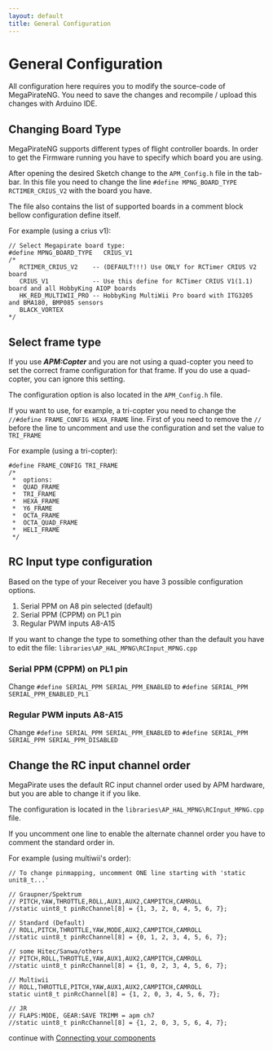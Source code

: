 ```yaml
---
layout: default
title: General Configuration
---
```


# General Configuration

All configuration here requires you to modify the source-code of MegaPirateNG. You need to save the changes and recompile / upload this changes with Arduino IDE.

## Changing Board Type

MegaPirateNG supports different types of flight controller boards. In order to get the Firmware running you have to specify which board you are using.

After opening the desired Sketch change to the ```APM_Config.h``` file in the tab-bar.
In this file you need to change the line ```#define MPNG_BOARD_TYPE   RCTIMER_CRIUS_V2``` with the
board you have.

The file also contains the list of supported boards in a comment block bellow configuration define itself.

For example (using a crius v1):

    // Select Megapirate board type:
    #define MPNG_BOARD_TYPE   CRIUS_V1
    /*
       RCTIMER_CRIUS_V2    -- (DEFAULT!!!) Use ONLY for RCTimer CRIUS V2 board
       CRIUS_V1            -- Use this define for RCTimer CRIUS V1(1.1) board and all HobbyKing AIOP boards
       HK_RED_MULTIWII_PRO -- HobbyKing MultiWii Pro board with ITG3205 and BMA180, BMP085 sensors
       BLACK_VORTEX
    */

## Select frame type

If you use ***APM:Copter*** and you are not using a quad-copter you need to set the correct frame configuration for that frame.
If you do use a quad-copter, you can ignore this setting.

The configuration option is also located in the ```APM_Config.h``` file.

If you want to use, for example, a tri-copter you need to change the ```//#define FRAME_CONFIG HEXA_FRAME``` line.
First of you need to remove the ```//``` before the line to uncomment and use the configuration and set the value to ```TRI_FRAME```

For example (using a tri-copter):

    #define FRAME_CONFIG TRI_FRAME
    /*
     *  options:
     *  QUAD_FRAME
     *  TRI_FRAME
     *  HEXA_FRAME
     *  Y6_FRAME
     *  OCTA_FRAME
     *  OCTA_QUAD_FRAME
     *  HELI_FRAME
     */

## RC Input type configuration

Based on the type of your Receiver you have 3 possible configuration options.

1. Serial PPM on A8 pin selected (default)
2. Serial PPM (CPPM) on PL1 pin
3. Regular PWM inputs A8-A15

If you want to change the type to something other than the default you have to edit the file: ```libraries\AP_HAL_MPNG\RCInput_MPNG.cpp```

### Serial PPM (CPPM) on PL1 pin

Change ```#define SERIAL_PPM SERIAL_PPM_ENABLED``` to ```#define SERIAL_PPM SERIAL_PPM_ENABLED_PL1```

### Regular PWM inputs A8-A15

Change ```#define SERIAL_PPM SERIAL_PPM_ENABLED``` to ```#define SERIAL_PPM SERIAL_PPM SERIAL_PPM_DISABLED```

## Change the RC input channel order

MegaPirate uses the default RC input channel order used by APM hardware, but you are able to change it if you like.

The configuration is located in the ```libraries\AP_HAL_MPNG\RCInput_MPNG.cpp``` file.

If you uncomment one line to enable the alternate channel order you have to comment the standard order in.

For example (using multiwii's order):

    // To change pinmapping, uncomment ONE line starting with 'static unit8_t...'

    // Graupner/Spektrum
    // PITCH,YAW,THROTTLE,ROLL,AUX1,AUX2,CAMPITCH,CAMROLL
    //static uint8_t pinRcChannel[8] = {1, 3, 2, 0, 4, 5, 6, 7};

    // Standard (Default)
    // ROLL,PITCH,THROTTLE,YAW,MODE,AUX2,CAMPITCH,CAMROLL
    //static uint8_t pinRcChannel[8] = {0, 1, 2, 3, 4, 5, 6, 7};

    // some Hitec/Sanwa/others
    // PITCH,ROLL,THROTTLE,YAW,AUX1,AUX2,CAMPITCH,CAMROLL
    //static uint8_t pinRcChannel[8] = {1, 0, 2, 3, 4, 5, 6, 7};

    // Multiwii
    // ROLL,THROTTLE,PITCH,YAW,AUX1,AUX2,CAMPITCH,CAMROLL
    static uint8_t pinRcChannel[8] = {1, 2, 0, 3, 4, 5, 6, 7};

    // JR
    // FLAPS:MODE, GEAR:SAVE TRIMM = apm ch7
    //static uint8_t pinRcChannel[8] = {1, 2, 0, 3, 5, 6, 4, 7};


continue with [Connecting your components](connecting_components)